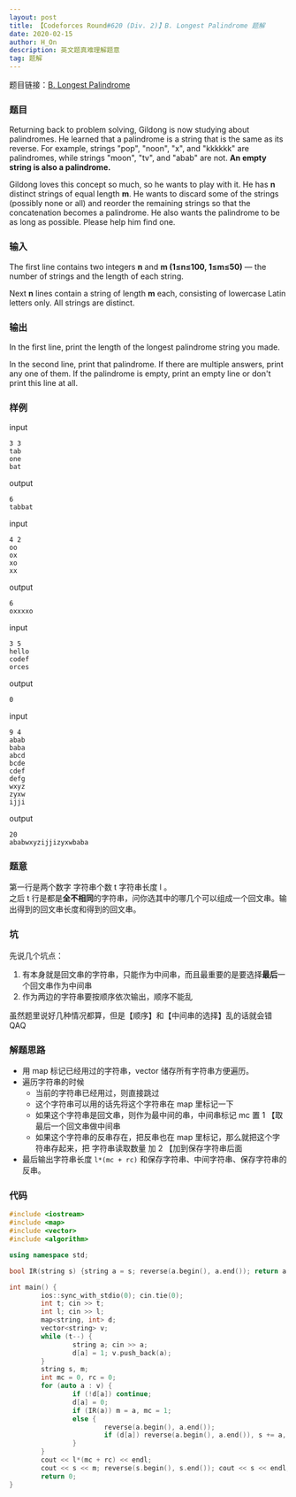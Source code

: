 ```yaml
---
layout: post
title: 【Codeforces Round#620 (Div. 2)】B. Longest Palindrome 题解
date: 2020-02-15
author: H_On
description: 英文题真难理解题意
tag: 题解
---
```


题目链接：[B. Longest Palindrome](https://codeforces.com/contest/1304/problem/B)

### 题目
Returning back to problem solving, Gildong is now studying about palindromes. He learned that a palindrome is a string that is the same as its reverse. For example, strings "pop", "noon", "x", and "kkkkkk" are palindromes, while strings "moon", "tv", and "abab" are not. **An empty string is also a palindrome.**

Gildong loves this concept so much, so he wants to play with it. He has **n** distinct strings of equal length **m**. He wants to discard some of the strings (possibly none or all) and reorder the remaining strings so that the concatenation becomes a palindrome. He also wants the palindrome to be as long as possible. Please help him find one.

### 输入
The first line contains two integers **n** and **m (1≤n≤100, 1≤m≤50)** — the number of strings and the length of each string.

Next **n** lines contain a string of length **m** each, consisting of lowercase Latin letters only. All strings are distinct.

### 输出
In the first line, print the length of the longest palindrome string you made.

In the second line, print that palindrome. If there are multiple answers, print any one of them. If the palindrome is empty, print an empty line or don't print this line at all.

### 样例
input
```
3 3
tab
one
bat
```
output
```
6
tabbat
```
input
```
4 2
oo
ox
xo
xx
```
output
```
6
oxxxxo
```
input
```
3 5
hello
codef
orces
```
output
```
0

```
input
```
9 4
abab
baba
abcd
bcde
cdef
defg
wxyz
zyxw
ijji
```
output
```
20
ababwxyzijjizyxwbaba
```

### 题意
第一行是两个数字 字符串个数 t 字符串长度 l 。<br>
之后 t 行是都是**全不相同**的字符串，问你选其中的哪几个可以组成一个回文串。输出得到的回文串长度和得到的回文串。

### 坑
先说几个坑点：
1. 有本身就是回文串的字符串，只能作为中间串，而且最重要的是要选择**最后**一个回文串作为中间串
2. 作为两边的字符串要按顺序依次输出，顺序不能乱

虽然题里说好几种情况都算，但是【顺序】和【中间串的选择】乱的话就会错 QAQ

### 解题思路
* 用 map 标记已经用过的字符串，vector 储存所有字符串方便遍历。
* 遍历字符串的时候
  - 当前的字符串已经用过，则直接跳过
  - 这个字符串可以用的话先将这个字符串在 map 里标记一下
  - 如果这个字符串是回文串，则作为最中间的串，中间串标记 mc 置 1 【取最后一个回文串做中间串
  - 如果这个字符串的反串存在，把反串也在 map 里标记，那么就把这个字符串存起来，把 字符串读取数量 加 2 【加到保存字符串后面
* 最后输出字符串长度 `l*(mc + rc)` 和保存字符串、中间字符串、保存字符串的反串。

### 代码
```c++
#include <iostream>
#include <map>
#include <vector>
#include <algorithm>

using namespace std;

bool IR(string s) {string a = s; reverse(a.begin(), a.end()); return a == s;}

int main() {
        ios::sync_with_stdio(0); cin.tie(0);
        int t; cin >> t;
        int l; cin >> l;
        map<string, int> d;
        vector<string> v;
        while (t--) {
                string a; cin >> a;
                d[a] = 1; v.push_back(a);
        }
        string s, m;
        int mc = 0, rc = 0;
        for (auto a : v) {
                if (!d[a]) continue;
                d[a] = 0;
                if (IR(a)) m = a, mc = 1;
                else {
                        reverse(a.begin(), a.end());
                        if (d[a]) reverse(a.begin(), a.end()), s += a, d[a] = 0, rc += 2;
                }
        }
        cout << l*(mc + rc) << endl;
        cout << s << m; reverse(s.begin(), s.end()); cout << s << endl;
        return 0;
}
```
